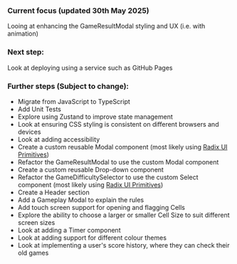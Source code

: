 ### Current focus (updated 30th May 2025)
Looing at enhancing the GameResultModal styling and UX (i.e. with animation)

### Next step: 
Look at deploying using a service such as GitHub Pages

### Further steps (Subject to change):
- Migrate from JavaScript to TypeScript
- Add Unit Tests 
- Explore using Zustand to improve state management
- Look at ensuring CSS styling is consistent on different browsers and devices
- Look at adding accessibility
- Create a custom reusable Modal component (most likely using [Radix UI Primitives](https://www.radix-ui.com/primitives/docs/components/dialog))
- Refactor the GameResultModal to use the custom Modal component
- Create a custom reusable Drop-down component
- Refactor the GameDifficultySelector to use the custom Select component (most likely using [Radix UI Primitives](https://www.radix-ui.com/primitives/docs/components/select))
- Create a Header section
- Add a Gameplay Modal to explain the rules
- Add touch screen support for opening and flagging Cells
- Explore the ability to choose a larger or smaller Cell Size to suit different screen sizes
- Look at adding a Timer component
- Look at adding support for different colour themes
- Look at implementing a user's score history, where they can check their old games
